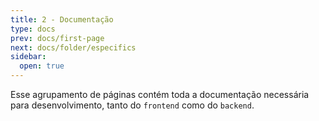```yaml
---
title: 2 - Documentação
type: docs
prev: docs/first-page
next: docs/folder/especifics
sidebar:
  open: true
---
```


Esse agrupamento de páginas contém toda a documentação necessária para desenvolvimento, tanto do `frontend` como do `backend`.
